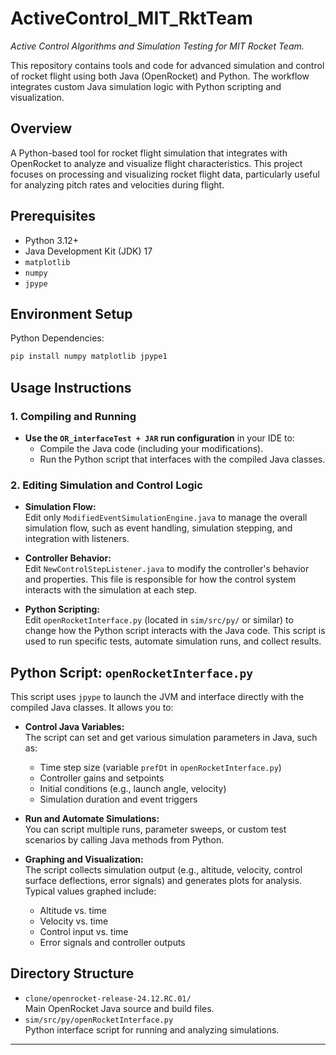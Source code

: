 # ActiveControl_MIT_RktTeam
*Active Control Algorithms and Simulation Testing for MIT Rocket Team.*

This repository contains tools and code for advanced simulation and control of rocket flight using both Java (OpenRocket) and Python. The workflow integrates custom Java simulation logic with Python scripting and visualization.

## Overview
A Python-based tool for rocket flight simulation that integrates with OpenRocket to analyze and visualize flight characteristics. This project focuses on processing and visualizing rocket flight data, particularly useful for analyzing pitch rates and velocities during flight.

## Prerequisites
- Python 3.12+
- Java Development Kit (JDK) 17
- `matplotlib`
- `numpy`
- `jpype`

## Environment Setup

Python Dependencies:
   ```bash
   pip install numpy matplotlib jpype1
   ```
## Usage Instructions

### 1. Compiling and Running

- **Use the `OR_interfaceTest + JAR` run configuration** in your IDE to:
  - Compile the Java code (including your modifications).
  - Run the Python script that interfaces with the compiled Java classes.

### 2. Editing Simulation and Control Logic

- **Simulation Flow:**  
  Edit only `ModifiedEventSimulationEngine.java` to manage the overall simulation flow, such as event handling, simulation stepping, and integration with listeners.

- **Controller Behavior:**  
  Edit `NewControlStepListener.java` to modify the controller's behavior and properties. This file is responsible for how the control system interacts with the simulation at each step.

- **Python Scripting:**  
  Edit `openRocketInterface.py` (located in `sim/src/py/` or similar) to change how the Python script interacts with the Java code. This script is used to run specific tests, automate simulation runs, and collect results.

## Python Script: `openRocketInterface.py`

This script uses `jpype` to launch the JVM and interface directly with the compiled Java classes. It allows you to:

- **Control Java Variables:**  
  The script can set and get various simulation parameters in Java, such as:
  - Time step size (variable `prefDt` in `openRocketInterface.py`)
  - Controller gains and setpoints 
  - Initial conditions (e.g., launch angle, velocity)
  - Simulation duration and event triggers

- **Run and Automate Simulations:**  
  You can script multiple runs, parameter sweeps, or custom test scenarios by calling Java methods from Python.

- **Graphing and Visualization:**  
  The script collects simulation output (e.g., altitude, velocity, control surface deflections, error signals) and generates plots for analysis. Typical values graphed include:
  - Altitude vs. time
  - Velocity vs. time
  - Control input vs. time
  - Error signals and controller outputs

## Directory Structure

- `clone/openrocket-release-24.12.RC.01/`  
  Main OpenRocket Java source and build files.
- `sim/src/py/openRocketInterface.py`  
  Python interface script for running and analyzing simulations.

---
